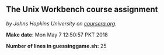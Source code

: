## The Unix Workbench course assignment
*by Johns Hopkins University on [coursera.org](https://www.coursera.org/).*

**Make date**: Mon May  7 12:50:57 PKT 2018

**Number of lines in guessinggame.sh:** 25
